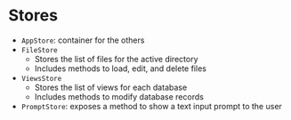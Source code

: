 # Stores

- `AppStore`: container for the others
- `FileStore`
  - Stores the list of files for the active directory
  - Includes methods to load, edit, and delete files
- `ViewsStore`
  - Stores the list of views for each database
  - Includes methods to modify database records
- `PromptStore`: exposes a method to show a text input prompt to the user
